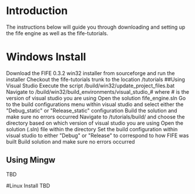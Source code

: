 # Introduction
The instructions below will guide you through downloading and setting up the fife engine as well as the fife-tutorials.

# Windows Install
Download the FIFE 0.3.2 win32 installer from sourceforge and run the installer
Checkout the fife-tutorials trunk to the location <path-to-fife>/tutorials
##Using Visual Studio
Execute the script <path-to-fife>/build/win32/update_project_files.bat
Navigate to <path-to-fife>/build/win32/build_environments/visual_studio_# where # is the version of visual studio you are using
Open the solution fife_engine.sln
Go to the build configurations menu within visual studio and select either the "Debug_static" or "Release_static" configuration
Build the solution and make sure no errors occurred
Navigate to <path-to-fife>/tutorials/build/ and choose the directory based on which version of visual studio you are using
Open the solution (.sln) file within the directory
Set the build configuration within visual studio to either "Debug" or "Release" to correspond to how FIFE was built
Build solution and make sure no errors occurred

## Using Mingw
TBD

#Linux Install
TBD

